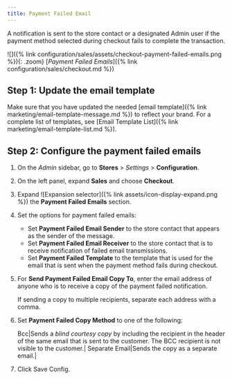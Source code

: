 ```yaml
---
title: Payment Failed Email
---
```


A notification is sent to the store contact or a designated Admin user if the payment method selected during checkout fails to complete the transaction.

![]({% link configuration/sales/assets/checkout-payment-failed-emails.png %}){: .zoom}
[_Payment Failed Emails_]({% link configuration/sales/checkout.md %})

## Step 1: Update the email template

Make sure that you have updated the needed [email template]({% link marketing/email-template-message.md %}) to reflect your brand. For a complete list of templates, see [Email Template List]({% link marketing/email-template-list.md %}).

## Step 2: Configure the payment failed emails

1. On the _Admin_ sidebar, go to **Stores** > _Settings_ > **Configuration**.

1. On the left panel, expand **Sales** and choose **Checkout**.

1. Expand ![Expansion selector]({% link assets/icon-display-expand.png %}) the **Payment Failed Emails** section.

1. Set the options for payment failed emails:

   - Set **Payment Failed Email Sender** to the store contact that appears as the sender of the message.
   - Set **Payment Failed Email Receiver** to the store contact that is to receive notification of failed email transmissions.
   - Set **Payment Failed Template** to the template that is used for the email that is sent when the payment method fails during checkout.

1. For **Send Payment Failed Email Copy To**, enter the email address of anyone who is to receive a copy of the payment failed notification.

   If sending a copy to multiple recipients, separate each address with a comma.

1. Set **Payment Failed Copy Method** to one of the following:

   Bcc|Sends a _blind courtesy copy_ by including the recipient in the header of the same email that is sent to the customer. The BCC recipient is not visible to the customer.|
   Separate Email|Sends the copy as a separate email.|

1. Click <span class="btn">Save Config</span>.
